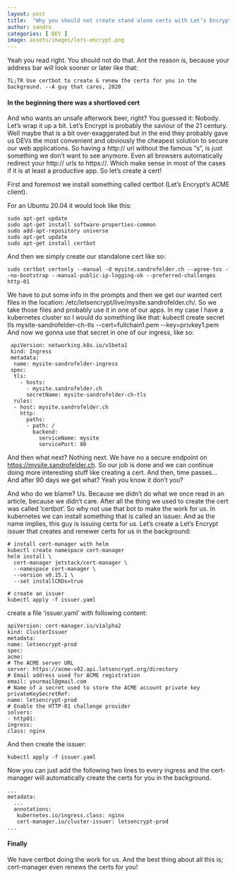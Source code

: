 ```yaml
---
layout: post
title:  "Why you should not create stand alone certs with Let’s Encrypt"
author: sandro
categories: [ DEV ]
image: assets/images/lets-encrypt.png
---
```


Yeah you read right. You should not do that. Ant the reason is, because your address bar will look sooner or later like that:

`` TL;TR Use certbot to create & renew the certs for you in the background. --A guy that cares, 2020 ``

#### In the beginning there was a shortloved cert

And who wants an unsafe afterwork beer, right? You guessed it: Nobody.
Let’s wrap it up a bit. Let’s Encrypt is probably the saviour of the 21 century. Well maybe that is a bit over-exaggerated but in the end they probably gave us DEVs the most convenient and obviously the cheapest solution to secure our web applications.
So having a http:// url without the famous “s”, is just something we don’t want to see anymore. Even all browsers automatically redirect your http:// urls to https://. Which make sense in most of the cases if it is at least a productive app. So let’s create a cert!

First and foremost we install something called certbot (Let’s Encrypt’s ACME client).

For an Ubuntu 20.04 it would look like this:
```
sudo apt-get update
sudo apt-get install software-properties-common
sudo add-apt-repository universe
sudo apt-get update
sudo apt-get install certbot
```

And then we simply create our standalone cert like so:
```
sudo certbot certonly --manual -d mysite.sandrofelder.ch --agree-tos --no-bootstrap --manual-public-ip-logging-ok --preferred-challenges http-01
```

We have to put some info in the prompts and then we get our wanted cert files in the location: /etc/letsencrypt/live/mysite.sandrofelder.ch/. So we take those files and probably use it in one of our apps. In my case I have a kubernetes cluster so I would do something like that:
kubectl create secret tls mysite-sandrofelder-ch-tls --cert=fullchain1.pem --key=privkey1.pem
And now we gonna use that secret in one of our ingress, like so:
```
 apiVersion: networking.k8s.io/v1beta1
 kind: Ingress
 metadata:
  name: mysite-sandrofelder-ingress
 spec:
  tls:
    - hosts:
      - mysite.sandrofelder.ch
      secretName: mysite-sandrofelder-ch-tls
  rules:
  - host: mysite.sandrofelder.ch
    http:
      paths:
      - path: /
        backend:
          serviceName: mysite
          servicePort: 80
```
And then what next? Nothing next. We have no a secure endpoint on https://mysite.sandrofelder.ch. So our job is done and we can continue doing more interesting stuff like creating a cert.
And then, time passes…
And after 90 days we get what? Yeah you know it don’t you?
 
And who do we blame? Us. Because we didn’t do what we once read in an article, because we didn’t care.
After all the thing we used to create the cert was called ‘certbot‘. So why not use that bot to make the work for us.
In kubernetes we can install something that is called an issuer. And as the name implies, this guy is issuing certs for us.
Let’s create a Let’s Encrypt issuer that creates and renewer certs for us in the background:
```
# install cert-manager with helm
kubectl create namespace cert-manager 
helm install \
  cert-manager jetstack/cert-manager \
  --namespace cert-manager \
  --version v0.15.1 \
  --set installCRDs=true

# create an issuer
kubectl apply -f issuer.yaml
```
create a file ‘issuer.yaml’ with following content:
```
apiVersion: cert-manager.io/v1alpha2
kind: ClusterIssuer
metadata:
name: letsencrypt-prod
spec:
acme:
# The ACME server URL
server: https://acme-v02.api.letsencrypt.org/directory
# Email address used for ACME registration
email: yourmail@gmail.com
# Name of a secret used to store the ACME account private key
privateKeySecretRef:
name: letsencrypt-prod
# Enable the HTTP-01 challenge provider
solvers:
- http01:
ingress:
class: nginx
```

And then create the issuer:
```
kubectl apply -f issuer.yaml
```
Now you can just add the following two lines to every ingress and the cert-manager will automatically create the certs for you in the background.
```
...
metadata:
  ...
  annotations:
   kubernetes.io/ingress.class: nginx
   cert-manager.io/cluster-issuer: letsencrypt-prod
...
```
#### Finally
We have certbot doing the work for us. And the best thing about all this is; cert-manager even renews the certs for you!
